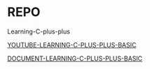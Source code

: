 # REPO
Learning-C-plus-plus

[YOUTUBE-LEARNING-C-PLUS-PLUS-BASIC](https://www.youtube.com/watch?v=_bYFu9mBnr4&list=PL_c9BZzLwBRJVJsIfe97ey45V4LP_HXiG) 

[DOCUMENT-LEARNING-C-PLUS-PLUS-BASIC](https://cplusplus.com/doc/tutorial/)
